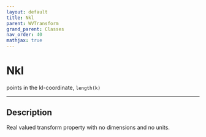 ```yaml
---
layout: default
title: Nkl
parent: WVTransform
grand_parent: Classes
nav_order: 40
mathjax: true
---
```


#  Nkl

points in the kl-coordinate, `length(k)`


---

## Description
Real valued transform property with no dimensions and no units.

